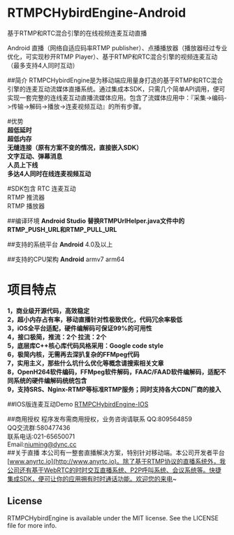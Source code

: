 # RTMPCHybirdEngine-Android
基于RTMP和RTC混合引擎的在线视频连麦互动直播


Android 直播（网络自适应码率RTMP publisher）、点播播放器（播放器经过专业优化，可实现秒开RTMP Player）、基于RTMP和RTC混合引擎的视频连麦互动（最多支持4人同时互动）


##简介
RTMPCHybirdEngine是为移动端应用量身打造的基于RTMP和RTC混合引擎的连麦互动流媒体直播系统。通过集成本SDK，只需几个简单API调用，便可实现一套完整的连线麦互动直播流媒体应用。包含了流媒体应用中：『采集->编码->传输->解码->播放->连麦视频互动』的所有步骤。</br>

#优势</br>
**超低延时**</br>
**超低内存**</br>
**无缝连接（原有方案不变的情况，直接嵌入SDK）**</br>
**文字互动、弹幕消息**</br>
**人员上下线**</br>
**多达4人同时在线连麦视频互动**</br>

#SDK包含
RTC 连麦互动</br>
RTMP 推流器</br>
RTMP 播放器</br>

##编译环境
**Android Studio**
**替换RTMPUrlHelper.java文件中的RTMP_PUSH_URL和RTMP_PULL_URL**

##支持的系统平台
**Android** 4.0及以上

##支持的CPU架构
**Android** armv7 arm64  

# 项目特点
**1，商业级开源代码，高效稳定**</br>
**2，超小内存占有率，移动直播针对性极致优化，代码冗余率极低**</br>
**3，iOS全平台适配，硬件编解码可保证99%的可用性**</br>
**4，接口极简，推流：2个   拉流：2个**</br>
**5，底层库C++核心库代码风格采用：Google code style**</br>
**6，极简内核，无需再去深扒复杂的FFMpeg代码**</br>
**7，实用主义，那些什么坑什么优化等概念请搜索相关文章**</br>
**8，OpenH264软件编码，FFMpeg软件解码，FAAC/FAAD软件编解码，适配不同系统的硬件编解码统统包含**</br>
**9，支持SRS、Nginx-RTMP等标准RTMP服务；同时支持各大CDN厂商的接入**</br>

##IOS版连麦互动Demo
[RTMPCHybirdEngine-IOS](https://github.com/AnyRTC/RTMPCHybirdEngine-IOS)

##商用授权
程序发布需商用授权，业务咨询请联系
QQ:809564859 </br>
QQ交流群:580477436</br>
联系电话:021-65650071</br>
Email:niuming@dync.cc</br>
##关于直播
本公司有一整套直播解决方案，特别针对移动端。本公司开发者平台[www.anyrtc.io](http://www.anyrtc.io)。除了基于RTMP协议的直播系统外，我公司还有基于WebRTC的时时交互直播系统、P2P呼叫系统、会议系统等。快捷集成SDK，便可让你的应用拥有时时通话功能。欢迎您的来电~
## License

RTMPCHybirdEngine is available under the MIT license. See the LICENSE file for more info.
